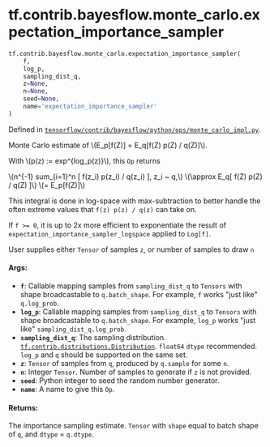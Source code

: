 <div itemscope itemtype="http://developers.google.com/ReferenceObject">
<meta itemprop="name" content="tf.contrib.bayesflow.monte_carlo.expectation_importance_sampler" />
</div>

# tf.contrib.bayesflow.monte_carlo.expectation_importance_sampler

``` python
tf.contrib.bayesflow.monte_carlo.expectation_importance_sampler(
    f,
    log_p,
    sampling_dist_q,
    z=None,
    n=None,
    seed=None,
    name='expectation_importance_sampler'
)
```



Defined in [`tensorflow/contrib/bayesflow/python/ops/monte_carlo_impl.py`](https://www.tensorflow.org/code/tensorflow/contrib/bayesflow/python/ops/monte_carlo_impl.py).

Monte Carlo estimate of \\(E_p[f(Z)] = E_q[f(Z) p(Z) / q(Z)]\\).

With \\(p(z) := exp^{log_p(z)}\\), this `Op` returns

\\(n^{-1} sum_{i=1}^n [ f(z_i) p(z_i) / q(z_i) ],  z_i ~ q,\\)
\\(\approx E_q[ f(Z) p(Z) / q(Z) ]\\)
\\(=       E_p[f(Z)]\\)

This integral is done in log-space with max-subtraction to better handle the
often extreme values that `f(z) p(z) / q(z)` can take on.

If `f >= 0`, it is up to 2x more efficient to exponentiate the result of
`expectation_importance_sampler_logspace` applied to `Log[f]`.

User supplies either `Tensor` of samples `z`, or number of samples to draw `n`

#### Args:

* <b>`f`</b>: Callable mapping samples from `sampling_dist_q` to `Tensors` with shape
    broadcastable to `q.batch_shape`.
    For example, `f` works "just like" `q.log_prob`.
* <b>`log_p`</b>:  Callable mapping samples from `sampling_dist_q` to `Tensors` with
    shape broadcastable to `q.batch_shape`.
    For example, `log_p` works "just like" `sampling_dist_q.log_prob`.
* <b>`sampling_dist_q`</b>:  The sampling distribution.
    <a href="../../../../tf/distributions/Distribution.md"><code>tf.contrib.distributions.Distribution</code></a>.
    `float64` `dtype` recommended.
    `log_p` and `q` should be supported on the same set.
* <b>`z`</b>:  `Tensor` of samples from `q`, produced by `q.sample` for some `n`.
* <b>`n`</b>:  Integer `Tensor`.  Number of samples to generate if `z` is not provided.
* <b>`seed`</b>:  Python integer to seed the random number generator.
* <b>`name`</b>:  A name to give this `Op`.


#### Returns:

The importance sampling estimate.  `Tensor` with `shape` equal
  to batch shape of `q`, and `dtype` = `q.dtype`.